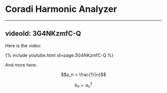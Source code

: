 # Coradi Harmonic Analyzer

<script type="text/javascript" async
  src="https://cdn.mathjax.org/mathjax/latest/MathJax.js?config=TeX-MML-AM_CHTML">
</script>

---
videoId: 3G4NKzmfC-Q
---

Here is the video:

{% include youtube.html id=page.3G4NKzmfC-Q %}


And more here:

$$a_n = \frac{1}{n}$$

$$b_n = a_n^2$$
